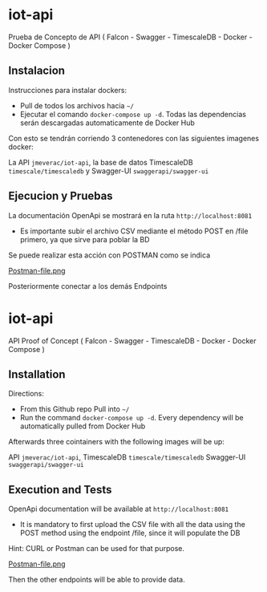 # iot-api
Prueba de Concepto de API ( Falcon - Swagger - TimescaleDB - Docker - Docker Compose )



## Instalacion


Instrucciones para instalar dockers:

 - Pull de todos los archivos hacia `~/`
 - Ejecutar el comando `docker-compose up -d`.   Todas las dependencias serán descargadas automaticamente de Docker Hub
 
 Con esto se tendrán corriendo 3 contenedores con las siguientes imagenes docker:
 
La API   `jmeverac/iot-api`, 
la base de datos TimescaleDB  `timescale/timescaledb`
y Swagger-UI `swaggerapi/swagger-ui`

## Ejecucion y Pruebas

La documentación OpenApi se mostrará en la ruta `http://localhost:8081`

 - Es importante subir el archivo CSV mediante el método POST en /file primero, ya que sirve para poblar la BD
 
 Se puede realizar esta acción con POSTMAN como se indica

[Postman-file.png](https://github.com/jmeverac/iot-api/blob/main/Postman-file.png)

 Posteriormente conectar a los demás Endpoints
 
 
 
 
 
 
 
 # iot-api
API Proof of Concept ( Falcon - Swagger - TimescaleDB - Docker - Docker Compose )



## Installation


Directions:

 - From this Github repo Pull into `~/`
 - Run the command `docker-compose up -d`.   Every dependency will be automatically pulled from Docker Hub
 
Afterwards three cointainers with the following images will be up:
 
API   `jmeverac/iot-api`, 
TimescaleDB  `timescale/timescaledb`
 Swagger-UI `swaggerapi/swagger-ui`

## Execution and Tests

OpenApi documentation will be available at `http://localhost:8081`

 - It is mandatory to first upload the CSV file with all the data using the POST method using the endpoint /file, since it will populate the DB
 
 Hint:   CURL or Postman can be used for that purpose.

[Postman-file.png](https://github.com/jmeverac/iot-api/blob/main/Postman-file.png)

Then the other endpoints will be able to provide data.
